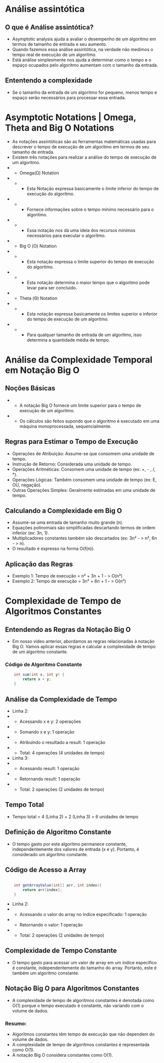 # Análise assintótica
## O que é Análise assintótica?
- Asymptotic analysis ajuda a avaliar o desempenho de um algoritmo em termos de tamanho de entrada e seu aumento.
- Quando fazemos essa análise assintótica, na verdade não medimos o tempo real de execução de um algoritmo.
- Está análise simplesmente nos ajuda a determinar como o tempo e o espaço ocupados pelo algoritmo aumentam com o 
  tamanho da entrada.

## Ententendo a complexidade
- Se o tamanho da entrada de um algoritmo for pequeno, menos tempo e espaço serão necessários para processar essa 
  entrada.

# Asymptotic Notations | Omega, Theta and Big O Notations
- As notações assintóticas são as ferramentas matemáticas usadas para descrever o tempo de execução de um algoritmo 
  em termos de seu tamanho de entrada.
- Existem três notações para realizar a análise do tempo de execução de um algoritmo.
- - Omega(Ω) Notation
- - - Esta Notação expressa basicamente o limite inferior do tempo de execução do algoritmo.
- - - Fornece informações sobre o tempo mínimo necessário para o algoritmo.
- - - Essa notação nos dá uma ideia dos recursos mínimos necessários para executar o algoritmo.
- - Big O (Ο) Notation
- - - Esta notação expressa o limite superior do tempo de execução do algoritmo.
- - - Esta notação determina o maior tempo que o algoritmo pode levar para ser concluido.
- - Theta (Θ) Notation
- - - Esta notação expressa basicamente os limites superior e inferior do tempo de execução de um algoritmo.
- - - Para qualquer tamanho de entrada de um algoritmo, isso determina a quantidade média de tempo.

# Análise da Complexidade Temporal em Notação Big O
## Noções Básicas
- - A notação Big O fornece um limite superior para o tempo de execução de um algoritmo.
- - Os cálculos são feitos supondo que o algoritmo é executado em uma máquina monoprocessada, sequencialmente.

## Regras para Estimar o Tempo de Execução
- Operações de Atribuição: Assume-se que consomem uma unidade de tempo.
- Instrução de Retorno: Considerada uma unidade de tempo.
- Operações Aritméticas: Consomem uma unidade de tempo (ex: +, - , /, *).
- Operações Lógicas: Também consomem uma unidade de tempo (ex: E, OU, negação).
- Outras Operações Simples: Geralmente estimadas em uma unidade de tempo.

## Calculando a Complexidade em Big O
- Assume-se uma entrada de tamanho muito grande (n).
- Equações polinomiais são simplificadas descartando termos de ordem inferior (ex: 3n, 1).
- Multiplicadores constantes também são descartados (ex: 3n² - > n², 6n - > n).
- O resultado é expresso na forma O(f(n)).

## Aplicação das Regras
- Exemplo 1: Tempo de execução = n² + 3n + 1 - > O(n²)
- Exemplo 2: Tempo de execução = 3n² + 6n + 1 - > O(n²)

# Complexidade de Tempo de Algoritmos Constantes
## Entendendo as Regras da Notação Big O
- Em nosso vídeo anterior, abordamos as regras relacionadas à notação Big O. Vamos aplicar essas regras e calcular a 
  complexidade de tempo de um algoritmo constante.  

### Código de Algoritmo Constante
````Java
    int sum(int x, int y) {
        return x + y;
    }
````

## Análise da Complexidade de Tempo
- Linha 2:
- - Acessando x e y: 2 operações
- - Somando x e y: 1 operação
- - Atribuindo o resultado a result: 1 operação
- - Total: 4 operações (4 unidades de tempo)
- Linha 3:
- - Acessando result: 1 operação
- - Retornando result: 1 operação
- - Total: 2 operações (2 unidades de tempo)

## Tempo Total
- Tempo total = 4 (Linha 2) + 2 (Linha 3) = 6 unidades de tempo

## Definição de Algoritmo Constante
- O tempo gasto por este algoritmo permanece constante, independentemente dos valores de entrada (x e y). Portanto, 
  é considerado um algoritmo constante. 

## Código de Acesso a Array
````Java

    int getArrayValue(int[] arr, int index){
        return arr[index];
    }
````
- Linha 2:
- - Acessando o valor do array no índice especificado: 1 operação
- - Retornando o valor: 1 operação
- - Total: 2 operações (2 unidades de tempo)

## Complexidade de Tempo Constante
- O tempo gasto para acessar um valor de array em um índice específico é constante, independentemente do tamanho do 
  array. Portanto, este é também um algoritmo constante.   

## Notação Big O para Algoritmos Constantes
- A complexidade de tempo de algoritmos constantes é denotada como O(1) porque o tempo executado é constante, não 
  variando com o volume de dados.  

### Resumo:
- Algoritmos constantes têm tempo de execução que não dependem do volume de dados.
- A complexidade de tempo de algoritmos constantes é representada como O(1).
- A notação Big O considera constantes como O(1).

